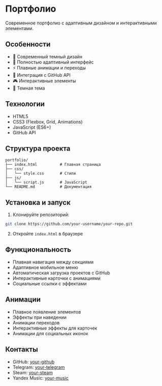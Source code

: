 # Портфолио

Современное портфолио с адаптивным дизайном и интерактивными элементами.

## Особенности

- 🎨 Современный темный дизайн
- 📱 Полностью адаптивный интерфейс
- ⚡ Плавные анимации и переходы
- 🔗 Интеграция с GitHub API
- 🎮 Интерактивные элементы
- 🌙 Темная тема

## Технологии

- HTML5
- CSS3 (Flexbox, Grid, Animations)
- JavaScript (ES6+)
- GitHub API

## Структура проекта

```
portfolio/
├── index.html          # Главная страница
├── css/
│   └── style.css       # Стили
├── js/
│   └── script.js       # JavaScript
└── README.md           # Документация
```

## Установка и запуск

1. Клонируйте репозиторий:
```bash
git clone https://github.com/your-username/your-repo.git
```

2. Откройте `index.html` в браузере

## Функциональность

- Плавная навигация между секциями
- Адаптивное мобильное меню
- Автоматическая загрузка проектов с GitHub
- Интерактивные карточки с анимациями
- Социальные ссылки с эффектами

## Анимации

- Плавное появление элементов
- Эффекты при наведении
- Анимации переходов
- Интерактивные эффекты для карточек
- Анимации для социальных иконок

## Контакты

- GitHub: [your-github](https://github.com/your-username)
- Telegram: [your-telegram](https://t.me/your-telegram)
- Steam: [your-steam](https://steamcommunity.com/id/your-steam)
- Yandex Music: [your-music](https://music.yandex.ru/users/your-music)
